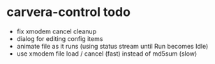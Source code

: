 # carvera-control todo

- fix xmodem cancel cleanup
- dialog for editing config items
- animate file as it runs (using status stream until Run becomes Idle)
- use xmodem file load / cancel (fast) instead of md5sum (slow)
